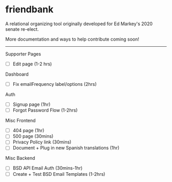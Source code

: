 # friendbank

A relational organizing tool originally developed for Ed Markey's 2020 senate re-elect.

More documentation and ways to help contribute coming soon!

----

Supporter Pages
- [ ] Edit page (1-2 hrs)

Dashboard
 - [ ] Fix emailFrequency label/options (2hrs)

Auth
 - [ ] Signup page (1hr)
 - [ ] Forgot Password Flow (1-2hrs)

Misc Frontend
- [ ] 404 page (1hr)
- [ ] 500 page (30mins)
- [ ] Privacy Policy link (30mins)
- [ ] Document + Plug in new Spanish translations (1hr)

Misc Backend
- [ ] BSD API Email Auth (30mins-1hr)
- [ ] Create + Test BSD Email Templates (1-2hrs)
